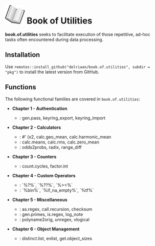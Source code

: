# ![book](img/book_small.png) Book of Utilities

**book.of.utilities** seeks to facilitate execution of those repetitive, ad-hoc tasks often encountered during data processing. 

## Installation

Use `remotes::install_github("delriaan/book.of.utilities", subdir = "pkg")` to install the latest version from GitHub.

## Functions

The following functional families are covered in `book.of.utilities`:

<p>
  <b></b>
  <ul>
    <p>
      <li style="font-weight:bold" level="1">Chapter 1 - Authentication</li>
      <ul>
        <li level="2">
          <b></b>
          <span>: gen.pass, keyring_export, keyring_import</span>
        </li>
      </ul>
    </p>
    <p>
      <li style="font-weight:bold" level="1">Chapter 2 - Calculators</li>
      <ul>
        <li level="2">
          <b></b>
          <span>: #' (x2, calc.geo_mean, calc.harmonic_mean</span>
        </li>
        <li level="2">
          <b></b>
          <span>: calc.means, calc.rms, calc.zero_mean</span>
        </li>
        <li level="2">
          <b></b>
          <span>: odds2probs, radix, range_diff</span>
        </li>
      </ul>
    </p>
    <p>
      <li style="font-weight:bold" level="1">Chapter 3 - Counters</li>
      <ul>
        <li level="2">
          <b></b>
          <span>: count.cycles, factor.int</span>
        </li>
      </ul>
    </p>
    <p>
      <li style="font-weight:bold" level="1">Chapter 4 - Custom Operators</li>
      <ul>
        <li level="2">
          <b></b>
          <span>: `%?%`, `%??%`, `%><%`</span>
        </li>
        <li level="2">
          <b></b>
          <span>: `%bin%`, `%if_na_empty%`, `%tf%`</span>
        </li>
      </ul>
    </p>
    <p>
      <li style="font-weight:bold" level="1">Chapter 5 - Miscellaneous</li>
      <ul>
        <li level="2">
          <b></b>
          <span>: as.regex, call.recursion, checksum</span>
        </li>
        <li level="2">
          <b></b>
          <span>: gen.primes, is.regex, log_note</span>
        </li>
        <li level="2">
          <b></b>
          <span>: polyname2orig, unregex, vlogical</span>
        </li>
      </ul>
    </p>
    <p>
      <li style="font-weight:bold" level="1">Chapter 6 - Object Management</li>
      <ul>
        <li level="2">
          <b></b>
          <span>: distinct.list, enlist, get.object_sizes</span>
        </li>
      </ul>
    </p>
  </ul>
</p>
